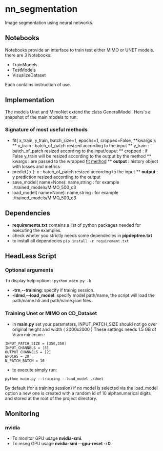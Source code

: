 # nn_segmentation

Image segmentation using neural networks.

## Notebooks

Notebooks provide an interface to train test either MIMO or UNET models.
there are 3 Notebooks:
* TrainModels
* TestModels
* VisualizeDataset

Each contains instruction of use.

## Implementation

The models Unet and MimoNet extend the class GeneralModel.
Hers's a snapshot of the main models to run:

[class_diagram]: https://ibb.co/d8Vnqn 

### Signature of most useful methods

* fit( x_train, y_train, batch_size=1, epochs=1, cropped=False, \*\*kwargs ): 
** x_train : batch_of_patch resized according to the input
** y_train : batch_of_patch resized according to the input/ouput
** cropped : if False y_train will be resized according to the output by the method
** kwargs : are passed to the wrapped [fit method](https://keras.io/getting-started/sequential-model-guide/#training)
** **output** : history object with losses and metrics 
* predict( x ): x : batch_of_patch resized according to the input
** **output** : y prediction resized according to the output
* save_model( name=None): name,string : for example ./trained_models/MIMO_500_c3
* load_model( name=None): name,string : for example ./trained_models/MIMO_500_c3


## Dependencies

* **requirements.txt** contains a list of python packages needed for executing the examples.
* check wheter you strictly needs some dependecies in **pipdeptree.txt**
* to install all dependecies
```pip install -r requirement.txt```

## HeadLess Script

### Optional arguments

To display help options: `python main.py -h`
* **-trn**,**--training**: specify if trainig session.
* **-ldmd**,**--load_model**: specify model path/name, the script will load the path/name.h5 and path/name.json files.

### Training Unet or MIMO on CD_Dataset

* In **main.py** set your parameters,  INPUT_PATCH_SIZE should not go over original height and width ( 2000x2000 ) These settings needs 1.5 GB of Vram minimum.:
```
INPUT_PATCH_SIZE = [350,350]
INPUT_CHANNELS = [3]
OUTPUT_CHANNELS = [2]
EPOCHS = 20
N_PATCH_BATCH = 10
```
* to execute simply run:
```
python main.py --training --load_model ./Unet
```

By default (for a training session) if no model is selected via the load_model option a new one is created with a random id of 10 alphanumerical digits and stored at the root of the project directory.


## Monitoring

### nvidia

* To monitor GPU usage **nvidia-smi**.
* To reseg GPU usage **nvidia-smi --gpu-reset -i 0**.

